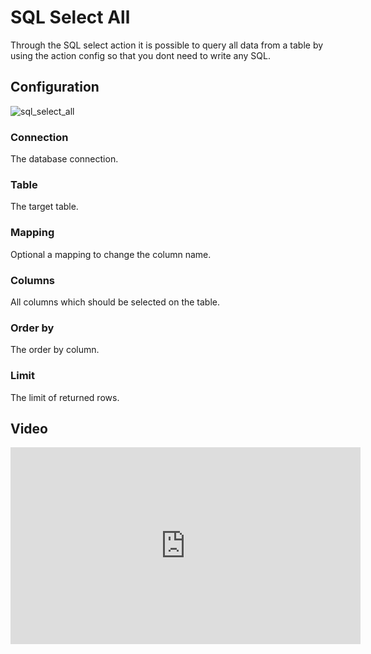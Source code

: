 
# SQL Select All

Through the SQL select action it is possible to query all data from a table by using the action config so that you dont
need to write any SQL.

## Configuration

![sql_select_all](/img/backend/api/action/sql_select_all.png)

### Connection

The database connection.

### Table

The target table.

### Mapping

Optional a mapping to change the column name.

### Columns

All columns which should be selected on the table.

### Order by

The order by column.

### Limit

The limit of returned rows.

## Video

<iframe width="560" height="315" src="https://www.youtube.com/embed/BJPsUWBnG7s" title="YouTube video player" frameborder="0" allow="accelerometer; autoplay; clipboard-write; encrypted-media; gyroscope; picture-in-picture" allowfullscreen></iframe>
